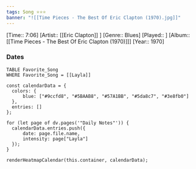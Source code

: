 ```yaml
---
tags: Song ⭐⭐⭐ 
banner: "![[Time Pieces - The Best Of Eric Clapton (1970).jpg]]"
---
```

[Time:: 7:06]
[Artist:: [[Eric Clapton]] ]
[Genre:: Blues]
[Played:: ]
[Album:: [[Time Pieces - The Best Of Eric Clapton (1970)]]]
[Year:: 1970]
### Dates
````dataview
TABLE Favorite_Song
WHERE Favorite_Song = [[Layla]]
````
  ```dataviewjs
const calendarData = { 
	colors: { 
		blue: ["#9ccfd8", "#5BAAB8", "#57A1BB", "#5da8c7", "#3e8fb0"] 
	}, 
	entries: [] 
}; 

for (let page of dv.pages('"Daily Notes"')) { 
	calendarData.entries.push({ 
		date: page.file.name, 
		intensity: page["Layla"]
	}); 
} 

renderHeatmapCalendar(this.container, calendarData);
```
